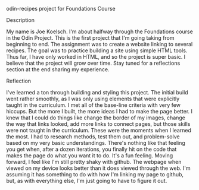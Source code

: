 odin-recipes project for Foundations Course

Description

My name is Joe Koelsch. I'm about halfway through the Foundations course
in the Odin Project. This is the first project that I'm going taking from
beginning to end. The assignment was to create a website linking to several
recipes. The goal was to practice building a site using simple HTML tools.
Thus far, I have only worked in HTML, and so the project
is super basic. I believe that the project will grow over time.
Stay tuned for a reflections section at the end
sharing my experience.

Reflection

I've learned a ton through building and styling this project. 
The initial build went rather smoothly, 
as I was only using elements that were explicitly taught in the curriculum. 
I met all of the base-line criteria with very few hiccups. 
But the more I built, the more ideas I had to make the page better.
I knew that I could do things like change the border of my images,
change the way that links looked, add more links to connect pages, 
but those skills were not taught in the curriculum. These were the moments
when I learned the most. I had to research methods, test them out, and 
problem-solve based on my very basic understandings. There's nothing
like that feeling you get when, after a dozen iterations, you finally
hit on the code that makes the page do what you want it to do.
It's a fun feeling.
Moving forward, I feel like I'm still pretty shaky with github. 
The webpage when viewed on my device looks better than it does
viewed through the web. I'm assuming it has something to do with 
how I'm linking my page to github, but, as with everything else,
I'm just going to have to figure it out.

